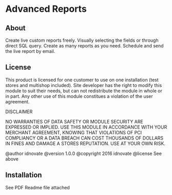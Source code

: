 # Advanced Reports

## About

Create live custom reports freely. Visually selecting the fields or through direct SQL query. Create as many reports as you need.
Schedule and send the live report by email.

## License

This product is licensed for one customer to use on one installation (test stores and multishop included).
Site developer has the right to modify this module to suit their needs, but can not redistribute the module in
whole or in part. Any other use of this module constitues a violation of the user agreement.

DISCLAIMER

NO WARRANTIES OF DATA SAFETY OR MODULE SECURITY
ARE EXPRESSED OR IMPLIED. USE THIS MODULE IN ACCORDANCE
WITH YOUR MERCHANT AGREEMENT, KNOWING THAT VIOLATIONS OF
PCI COMPLIANCY OR A DATA BREACH CAN COST THOUSANDS OF DOLLARS
IN FINES AND DAMAGE A STORES REPUTATION. USE AT YOUR OWN RISK.

@author    idnovate
@version   1.0.0
@copyright 2016 idnovate
@license   See above

## Installation

See PDF Readme file attached
